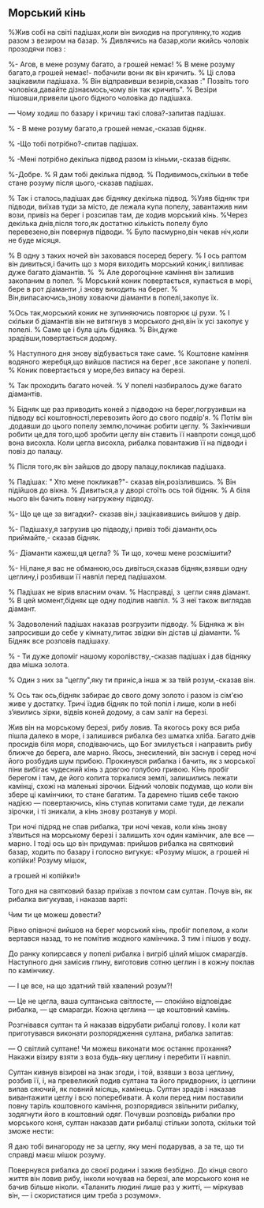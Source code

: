 ## Морський кінь

%Жив собі на світі падішах,коли він виходив на прогулянку,то ходив разом з везиром на базар.
% Дивлячись на базар,коли якийсь чоловік прозодячи повз :

%- Агов, в мене розуму багато, а грошей немає!
% В мене розуму багато,а грошей немає!- побачили вони як він кричить.
% Ці слова зацікавили падішаха.
% Він відправивши везирів,сказав :" Позвіть того чоловіка,давайте дізнаємось,чому він так кричить".
% Везіри пішовши,привели цього бідного чоловіка до падішаха.

— Чому ходиш по базару і кричиш такі слова?-запитав падішах.

% - В мене розуму багато,а грошей немає,-сказав бідняк.

% -Що тобі потрібно?-спитав падішах.

% -Мені потрібно декілька підвод разом із кіньми,-сказав бідняк.

%-Добре.
% Я дам тобі декілька підвод.
% Подивимось,скільки в тебе стане розуму після цього,-сказав падішах.

% Так і сталось,падішах дає бідняку декілька підвод.
%Узяв бідняк три підводи, виїхав туди за місто, де лежала купа попелу, завантажив ним вози, привіз на берег і розсипав там, де ходив морський кінь.
%Через декілька днів,після того,як достатню кількість попелу було перевезено,він повернув підводи.
% Було пасмурно,він чекав ніч,коли не буде місяця.

% В одну з таких ночей він заховався посеред берегу.
% І ось раптом він дивиться,і бачить що з моря виходить морський коник,і випливає дуже багато діамантів.
% 
% Але дорогоцінне каміння він залишив закопаним в попел.
% Морський коник повертається, купається в морі, бере в рот діаманти ,і знову виходить на берег.
% Він,випасаючись,знову ховаючи діаманти в попелі,закопує їх.

%Ось так,морський коник не зупиняючись повторює ці рухи.
% І скільки б діамантів він не витягнув з морського дня,він їх усі закопує у попелі.
% Саме це і була ціль бідняка.
% Він,дуже зрадівши,повертається додому.

% Наступного дня знову відбувається таке саме.
% Коштовне каміння водяного жеребця,що вийшов пастися на берег ,все закопане у попелі.
% Коник повертається у море,без випасу на березі.

% Так проходить багато ночей.
% У попелі назбиралось дуже багато діамантів.

% Бідняк ще раз приводить коней з підводою на берег,погрузивши на підводу всі коштовності,перевозить його до свого подвір'я.
% Потім він ,додавши до цього попелу землю,починає робити цеглу.
% Закінчивши робити це,для того,щоб зробити цеглу він ставить її навпроти сонця,щоб вона висохла.
Коли цегла висохла, рибалка повантажив її на підводи і повіз до палацу.

% Після того,як він зайшов до двору палацу,покликав падішаха.

% Падішах: " Хто мене покликав?"- сказав він,розізлившись.
% Він підійшов до вікна.
% Дивиться,а у дворі стоїть ось той бідняк.
% А біля нього він бачить повну нагружену підводу.

%- Що це ще за вигадки?- сказав він,і зацікавившись вийшов у двір.

%- Падішаху,я загрузив цю підводу,і привіз тобі діаманти,ось приймайте,- сказав бідняк.

%- Діаманти кажеш,ця цегла?
% Ти що, хочеш мене розсмішити?


%- Ні,пане,я вас не обманюю,ось дивіться,сказав бідняк,взявши одну цеглину,і розбивши її навпіл перед падішахом.

% Падішах не вірив власним очам.
% Насправді, з  цегли сяяв діамант.
% В цей момент,бідняк ще одну поділив навпіл.
% З неї також виглядав діамант.

% Задоволений падішах наказав розгрузити підводу.
% Бідняка ж він запросивши до себе у кімнату,питає звідки він дістав ці діаманти.
% Бідняк все розповів падішаху.

% - Ти дуже допоміг нашому королівству,-сказав падішах і дав бідняку два мішка золота.

% Один з них за "цеглу",яку ти приніс,а інша ж за твій розум,-сказав він.

% Ось так ось,бідняк забирає до свого дому золото і разом із сім'єю живе у достатку.
Тричі їздив бідняк по той попіл і лише, коли в небі з’явились зірки, відвів коней додому, а сам заліг на березі.

Жив він на морському березі, рибу ловив.
Та якогось року вся риба пішла далеко в море, і залишився рибалка без шматка хліба.
Багато днів просидів біля моря, сподіваючись, що Бог змилується і направить рибу ближче до берега, але марно.
Якось, знесилений, він заснув і серед ночі його розбудив шум прибою.
Прокинувся рибалка і бачить, як з морської піни вибігає чудесний кінь з довгою голубою гривою.
Кінь пробіг берегом і там, де його копита торкалися землі, залишились лежати камінці, схожі на маленькі зірочки.
Бідний чоловік подумав, що коли він збере ці камінчики, то стане багатим.
Та даремно тішив себе такою надією — повертаючись, кінь ступав копитами саме туди, де лежали зірочки, і ті зникали, а кінь знову розтанув у морі.

Три ночі підряд не спав рибалка, три ночі чекав, коли кінь знову з’явиться на морському березі і залишить хоч один камінчик, але все — марно.
І тоді ось що він придумав: прийшов рибалка на святковий базар, ходить по базару і голосно вигукує: «Розуму мішок, а грошей ні копійки!
Розуму мішок,

а грошей ні копійки!»

Того дня на святковий базар приїхав з почтом сам султан.
Почув він, як рибалка вигукував, і наказав варті:



Чим ти це можеш довести?


Рівно опівночі вийшов на берег морський кінь, пробіг попелом, а коли вертався назад, то не помітив жодного камінчика.
З тим і пішов у воду.

До ранку копирсався у попелі рибалка і вигріб цілий мішок смарагдів.
Наступного дня замісив глину, виготовив сотню цеглин і в кожну поклав по камінчику.

— І це все, на що здатний твій хвалений розум?!

— Це не цегла, ваша султанська світлосте, — спокійно відповідає рибалка, — це смарагди.
Кожна цеглина — це коштовний камінь.

Розгнівався султан та й наказав відрубати рибалці голову.
І коли кат приготувався виконати розпорядження султана, рибалка запитав:

— О світлий султане!
Чи можеш виконати моє останнє прохання?
Накажи візиру взяти з воза будь-яку цеглину і перебити її навпіл.

Султан кивнув візирові на знак згоди, і той, взявши з воза цеглину, розбив її, і, на превеликий подив султана та його придворних, із цеглини випав сяючий, як повний місяць, камінець.
Султан зрадів і наказав вивантажити цеглу і всю поперебивати.
А коли перед ним поставили повну таріль коштовного каміння, розпорядився звільнити рибалку, зодягнути його в коштовний одяг.
Почувши розповідь рибалки про морського коня, султан наказав дати рибалці стільки золота, скільки той зможе нести:

Я даю тобі винагороду не за цеглу, яку мені подарував, а за те, що ти справді маєш мішок розуму.

Повернувся рибалка до своєї родини і зажив безбідно.
До кінця свого життя він ловив рибу, інколи ночував на березі, але морського коня не бачив більше ніколи.
«Таланить людині лише раз у житті, — міркував він, — і скористатися цим треба з розумом».

